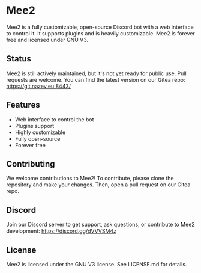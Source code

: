 # Mee2

Mee2 is a fully customizable, open-source Discord bot with a web interface to control it. It supports plugins and is heavily customizable. Mee2 is forever free and licensed under GNU V3.

## Status

Mee2 is still actively maintained, but it's not yet ready for public use. Pull requests are welcome. You can find the latest version on our Gitea repo: https://git.nazev.eu:8443/

## Features

- Web interface to control the bot
- Plugins support
- Highly customizable
- Fully open-source
- Forever free

## Contributing

We welcome contributions to Mee2! To contribute, please clone the repository and make your changes. Then, open a pull request on our Gitea repo.

## Discord

Join our Discord server to get support, ask questions, or contribute to Mee2 development: https://discord.gg/dVVVSM4z

## License

Mee2 is licensed under the GNU V3 license. See LICENSE.md for details.
